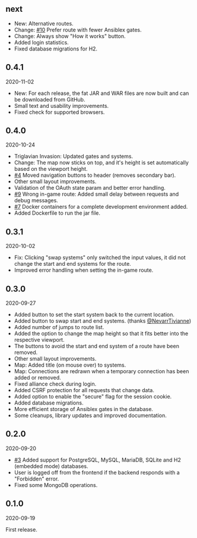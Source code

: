 
## next

- New: Alternative routes.
- Change: [#10][i10] Prefer route with fewer Ansiblex gates.
- Change: Always show "How it works" button.
- Added login statistics.
- Fixed database migrations for H2.

[i10]: https://github.com/tkhamez/eve-route/issues/10

## 0.4.1

2020-11-02

- New: For each release, the fat JAR and WAR files are now built and can be downloaded from GitHub.
- Small text and usability improvements.
- Fixed check for supported browsers.

## 0.4.0

2020-10-24

- Triglavian Invasion: Updated gates and systems.
- Change: The map now sticks on top, and it's height is set automatically based on the viewport height.
- [#4][i4] Moved navigation buttons to header (removes secondary bar).
- Other small layout improvements.
- Validation of the OAuth state param and better error handling.
- [#9][i9] Wrong in-game route: Added small delay between requests and debug messages.
- [#7][i7] Docker containers for a complete development environment added.
- Added Dockerfile to run the jar file.

[i9]: https://github.com/tkhamez/eve-route/issues/9
[i7]: https://github.com/tkhamez/eve-route/issues/7
[i4]: https://github.com/tkhamez/eve-route/issues/4

## 0.3.1

2020-10-02

- Fix: Clicking "swap systems" only switched the input values, it did not change the start and end systems
  for the route.
- Improved error handling when setting the in-game route.

## 0.3.0

2020-09-27

- Added button to set the start system back to the current location.
- Added button to swap start and end systems. (thanks [@NevarrTivianne](https://github.com/NevarrTivianne))
- Added number of jumps to route list.
- Added the option to change the map height so that it fits better into the respective viewport.
- The buttons to avoid the start and end system of a route have been removed.
- Other small layout improvements.
- Map: Added title (on mouse over) to systems.
- Map: Connections are redrawn when a temporary connection has been added or removed.
- Fixed alliance check during login.
- Added CSRF protection for all requests that change data.
- Added option to enable the "secure" flag for the session cookie.
- Added database migrations.
- More efficient storage of Ansiblex gates in the database.
- Some cleanups, library updates and improved documentation.

## 0.2.0

2020-09-20

- [#3][i3] Added support for PostgreSQL, MySQL, MariaDB, SQLite and H2 (embedded mode) databases.
- User is logged off from the frontend if the backend responds with a "Forbidden" error.
- Fixed some MongoDB operations.

[i3]: https://github.com/tkhamez/eve-route/issues/3

## 0.1.0

2020-09-19

First release.
